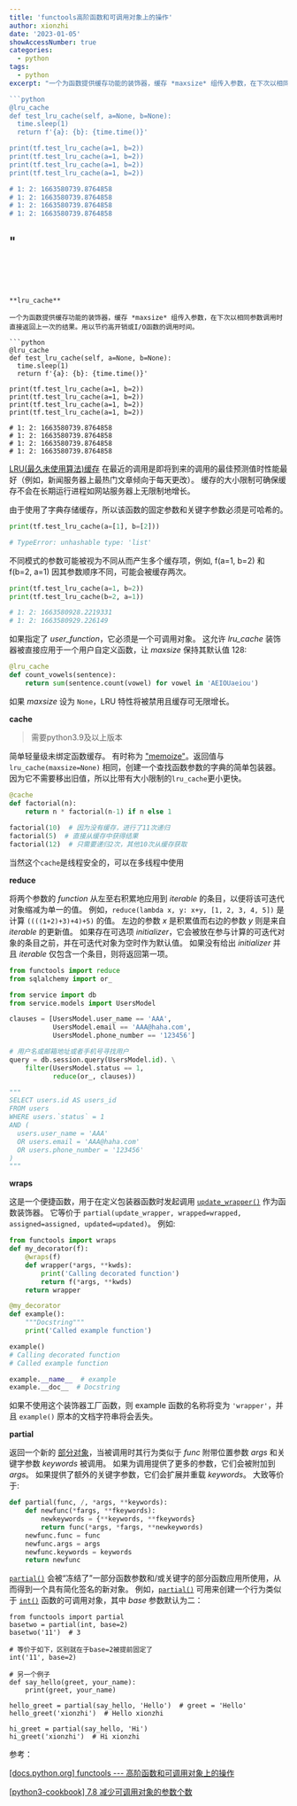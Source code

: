 ```yaml
---
title: 'functools高阶函数和可调用对象上的操作'
author: xionzhi
date: '2023-01-05'
showAccessNumber: true
categories:
  - python
tags:
  - python
excerpt: "一个为函数提供缓存功能的装饰器，缓存 *maxsize* 组传入参数，在下次以相同参数调用时直接返回上一次的结果。用以节约高开销或I/O函数的调用时间。

```python
@lru_cache
def test_lru_cache(self, a=None, b=None):
  time.sleep(1)
  return f'{a}: {b}: {time.time()}'

print(tf.test_lru_cache(a=1, b=2))
print(tf.test_lru_cache(a=1, b=2))
print(tf.test_lru_cache(a=1, b=2))
print(tf.test_lru_cache(a=1, b=2))

# 1: 2: 1663580739.8764858
# 1: 2: 1663580739.8764858
# 1: 2: 1663580739.8764858
# 1: 2: 1663580739.8764858
```
"
---
```





**lru_cache**

一个为函数提供缓存功能的装饰器，缓存 *maxsize* 组传入参数，在下次以相同参数调用时直接返回上一次的结果。用以节约高开销或I/O函数的调用时间。

```python
@lru_cache
def test_lru_cache(self, a=None, b=None):
  time.sleep(1)
  return f'{a}: {b}: {time.time()}'

print(tf.test_lru_cache(a=1, b=2))
print(tf.test_lru_cache(a=1, b=2))
print(tf.test_lru_cache(a=1, b=2))
print(tf.test_lru_cache(a=1, b=2))

# 1: 2: 1663580739.8764858
# 1: 2: 1663580739.8764858
# 1: 2: 1663580739.8764858
# 1: 2: 1663580739.8764858
```

[LRU(最久未使用算法)缓存](https://en.wikipedia.org/wiki/Cache_replacement_policies#Least_recently_used_(LRU)) 在最近的调用是即将到来的调用的最佳预测值时性能最好（例如，新闻服务器上最热门文章倾向于每天更改）。 缓存的大小限制可确保缓存不会在长期运行进程如网站服务器上无限制地增长。

由于使用了字典存储缓存，所以该函数的固定参数和关键字参数必须是可哈希的。

```python
print(tf.test_lru_cache(a=[1], b=[2]))

# TypeError: unhashable type: 'list'
```

不同模式的参数可能被视为不同从而产生多个缓存项，例如, f(a=1, b=2) 和 f(b=2, a=1) 因其参数顺序不同，可能会被缓存两次。

```python
print(tf.test_lru_cache(a=1, b=2))
print(tf.test_lru_cache(b=2, a=1))

# 1: 2: 1663580928.2219331
# 1: 2: 1663580929.226149
```

如果指定了 *user_function*，它必须是一个可调用对象。 这允许 *lru_cache* 装饰器被直接应用于一个用户自定义函数，让 *maxsize* 保持其默认值 128:

```python
@lru_cache
def count_vowels(sentence):
    return sum(sentence.count(vowel) for vowel in 'AEIOUaeiou')
```

如果 *maxsize* 设为 `None`，LRU 特性将被禁用且缓存可无限增长。



**cache**

> 需要python3.9及以上版本

简单轻量级未绑定函数缓存。 有时称为 ["memoize"](https://en.wikipedia.org/wiki/Memoization)。返回值与 `lru_cache(maxsize=None)` 相同，创建一个查找函数参数的字典的简单包装器。 因为它不需要移出旧值，所以比带有大小限制的`lru_cache`更小更快。

```python
@cache
def factorial(n):
    return n * factorial(n-1) if n else 1
  
factorial(10)  # 因为没有缓存，进行了11次递归
factorial(5)  # 直接从缓存中获得结果
factorial(12)  # 只需要递归2次，其他10次从缓存获取
```

当然这个`cache`是线程安全的，可以在多线程中使用



**reduce**

将两个参数的 *function* 从左至右积累地应用到 *iterable* 的条目，以便将该可迭代对象缩减为单一的值。 例如，`reduce(lambda x, y: x+y, [1, 2, 3, 4, 5])` 是计算 `((((1+2)+3)+4)+5)` 的值。 左边的参数 *x* 是积累值而右边的参数 *y* 则是来自 *iterable* 的更新值。 如果存在可选项 *initializer*，它会被放在参与计算的可迭代对象的条目之前，并在可迭代对象为空时作为默认值。 如果没有给出 *initializer* 并且 *iterable* 仅包含一个条目，则将返回第一项。

```python
from functools import reduce
from sqlalchemy import or_

from service import db
from service.models import UsersModel

clauses = [UsersModel.user_name == 'AAA',
           UsersModel.email == 'AAA@haha.com',
           UsersModel.phone_number == '123456']

# 用户名或邮箱地址或者手机号寻找用户
query = db.session.query(UsersModel.id). \
    filter(UsersModel.status == 1, 
           reduce(or_, clauses))

"""
SELECT users.id AS users_id
FROM users
WHERE users.`status` = 1
AND (
  users.user_name = 'AAA' 
  OR users.email = 'AAA@haha.com' 
  OR users.phone_number = '123456'
)
"""
```

**wraps**

这是一个便捷函数，用于在定义包装器函数时发起调用 [`update_wrapper()`](https://docs.python.org/zh-cn/3/library/functools.html#functools.update_wrapper) 作为函数装饰器。 它等价于 `partial(update_wrapper, wrapped=wrapped, assigned=assigned, updated=updated)`。 例如:

```python
from functools import wraps
def my_decorator(f):
    @wraps(f)
    def wrapper(*args, **kwds):
        print('Calling decorated function')
        return f(*args, **kwds)
    return wrapper

@my_decorator
def example():
    """Docstring"""
    print('Called example function')

example()
# Calling decorated function
# Called example function

example.__name__  # example
example.__doc__  # Docstring
```

如果不使用这个装饰器工厂函数，则 example 函数的名称将变为 `'wrapper'`，并且 `example()` 原本的文档字符串将会丢失。

**partial**

返回一个新的 [部分对象](https://docs.python.org/zh-cn/3/library/functools.html#partial-objects)，当被调用时其行为类似于 *func* 附带位置参数 *args* 和关键字参数 *keywords* 被调用。 如果为调用提供了更多的参数，它们会被附加到 *args*。 如果提供了额外的关键字参数，它们会扩展并重载 *keywords*。 大致等价于:

```python
def partial(func, /, *args, **keywords):
    def newfunc(*fargs, **fkeywords):
        newkeywords = {**keywords, **fkeywords}
        return func(*args, *fargs, **newkeywords)
    newfunc.func = func
    newfunc.args = args
    newfunc.keywords = keywords
    return newfunc
```

[`partial()`](https://docs.python.org/zh-cn/3/library/functools.html#functools.partial) 会被“冻结了”一部分函数参数和/或关键字的部分函数应用所使用，从而得到一个具有简化签名的新对象。 例如，[`partial()`](https://docs.python.org/zh-cn/3/library/functools.html#functools.partial) 可用来创建一个行为类似于 [`int()`](https://docs.python.org/zh-cn/3/library/functions.html#int) 函数的可调用对象，其中 *base* 参数默认为二：

```
from functools import partial
basetwo = partial(int, base=2)
basetwo('11')  # 3

# 等价于如下，区别就在于base=2被提前固定了
int('11', base=2)

# 另一个例子
def say_hello(greet, your_name):
    print(greet, your_name)

hello_greet = partial(say_hello, 'Hello')  # greet = 'Hello'
hello_greet('xionzhi')  # Hello xionzhi

hi_greet = partial(say_hello, 'Hi')
hi_greet('xionzhi')  # Hi xionzhi
```



参考：<br>

[[docs.python.org] functools --- 高阶函数和可调用对象上的操作](https://docs.python.org/zh-cn/3/library/functools.html)

[[python3-cookbook] 7.8 减少可调用对象的参数个数](https://python3-cookbook.readthedocs.io/zh_CN/latest/c07/p08_make_callable_with_fewer_arguments.html)


